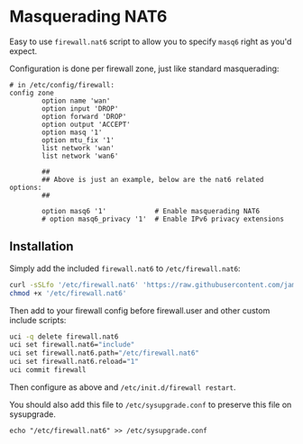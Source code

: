Masquerading NAT6
=================

Easy to use `firewall.nat6` script to allow you to specify `masq6` right as you'd expect.

Configuration is done per firewall zone, just like standard masquerading:

```
# in /etc/config/firewall:
config zone
        option name 'wan'
        option input 'DROP'
        option forward 'DROP'
        option output 'ACCEPT'
        option masq '1'
        option mtu_fix '1'
        list network 'wan' 
        list network 'wan6'

        ##
        ## Above is just an example, below are the nat6 related options:
        ##

        option masq6 '1'            # Enable masquerading NAT6
        # option masq6_privacy '1'  # Enable IPv6 privacy extensions
```

Installation
------------

Simply add the included `firewall.nat6` to `/etc/firewall.nat6`:

```sh
curl -sSLfo '/etc/firewall.nat6' 'https://raw.githubusercontent.com/jamesmacwhite/openwrt-masq6/master/firewall.nat6'
chmod +x '/etc/firewall.nat6'
```

Then add to your firewall config before firewall.user and other custom include scripts:

```sh
uci -q delete firewall.nat6
uci set firewall.nat6="include"
uci set firewall.nat6.path="/etc/firewall.nat6"
uci set firewall.nat6.reload="1"
uci commit firewall
```

Then configure as above and `/etc/init.d/firewall restart`.

You should also add this file to `/etc/sysupgrade.conf` to preserve this file on sysupgrade.

```
echo "/etc/firewall.nat6" >> /etc/sysupgrade.conf
```
